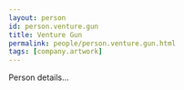 ```yaml
---
layout: person
id: person.venture.gun
title: Venture Gun
permalink: people/person.venture.gun.html
tags: [company.artwork]
---
```


Person details...